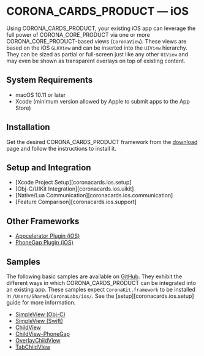 # CORONA_CARDS_PRODUCT &mdash; iOS

Using CORONA_CARDS_PRODUCT, your existing iOS app can leverage the full power of CORONA_CORE_PRODUCT via one or more <nobr>CORONA_CORE_PRODUCT-based</nobr> views (`CoronaView`). These views are based on the iOS `GLKView` and can be inserted into the `UIView` hierarchy. They can be sized as partial or <nobr>full-screen</nobr> just like any other `UIView` and may even be shown as transparent overlays on top of existing content.


## System Requirements

* macOS 10.11 or later
* Xcode (minimum version allowed by Apple to submit apps to the App Store)


## Installation

Get the desired CORONA_CARDS_PRODUCT framework from the [download](REVISION_URL) page and follow the instructions to install it.


## Setup and Integration

<div class="guides-toc">

* [Xcode Project Setup][coronacards.ios.setup]
* [Obj-C/UIKit Integration][coronacards.ios.uikit]
* [Native/Lua Communication][coronacards.ios.communication]
* [Feature Comparison][coronacards.ios.support]

</div>


## Other Frameworks

<div class="guides-toc">

* [Appcelerator Plugin (iOS)](https://github.com/CoronaCards/plugin-appcelerator-ios)
* [PhoneGap Plugin (iOS)](https://github.com/CoronaCards/plugin-phonegap)

</div>

<!---* [Unity (iOS)][coronacards.ios.unity]-->


## Samples

The following basic samples are available on [GitHub](https://github.com/coronacards). They exhibit the different ways in which CORONA_CARDS_PRODUCT can be integrated into an existing app. These samples expect `CoronaKit.framework` to be installed in `/Users/Shared/CoronaLabs/ios/`. See the [setup][coronacards.ios.setup] guide for more information.

* [SimpleView (Obj-C)](https://github.com/coronacards/sample-ios-SimpleView)
* [SimpleView (Swift)](https://github.com/coronacards/sample-ios-SimpleView-swift)
* [ChildView](https://github.com/coronacards/sample-ios-ChildView)
* [ChildView-PhoneGap](https://github.com/CoronaCards/sample-ios-ChildView-Phonegap)
* [OverlayChildView](https://github.com/coronacards/sample-ios-OverlayChildView)
* [TabChildView](https://github.com/coronacards/sample-ios-TabChildView)
